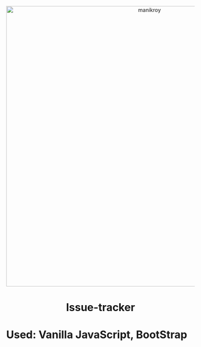 <p align="center">
  <a href="https://manik-roy.github.io/issue-tracker/">
    <img alt="manikroy" src="https://i.ibb.co/GcNykWw/image.png" width="750px" />
  </a>
</p>
<h1 align="center">
 Issue-tracker
</h1>


# Used: Vanilla JavaScript, BootStrap
